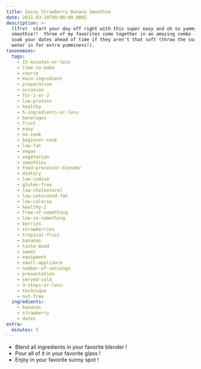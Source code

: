 ```yaml
---
title: Sassy Strawberry Banana Smoothie
date: 2011-03-10T00:00:00.000Z
description: >-
  (lfrv)  start your day off right with this super easy and oh so yummy
  smoothie!!  three of my favorites come together in an amazing combo - enjoy!! 
  soak your dates ahead of time if they aren't that soft (throw the soaking
  water in for extra yumminess!).
taxonomies:
  tags:
    - 15-minutes-or-less
    - time-to-make
    - course
    - main-ingredient
    - preparation
    - occasion
    - for-1-or-2
    - low-protein
    - healthy
    - 5-ingredients-or-less
    - beverages
    - fruit
    - easy
    - no-cook
    - beginner-cook
    - low-fat
    - vegan
    - vegetarian
    - smoothies
    - food-processor-blender
    - dietary
    - low-sodium
    - gluten-free
    - low-cholesterol
    - low-saturated-fat
    - low-calorie
    - healthy-2
    - free-of-something
    - low-in-something
    - berries
    - strawberries
    - tropical-fruit
    - bananas
    - taste-mood
    - sweet
    - equipment
    - small-appliance
    - number-of-servings
    - presentation
    - served-cold
    - 3-steps-or-less
    - technique
    - nut-free
  ingredients:
    - bananas
    - strawberry
    - dates
extra:
  minutes: 5
---
```

 - Blend all ingredients in your favorite blender !
 - Pour all of it in your favorite glass !
 - Enjoy in your favorite sunny spot !
